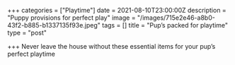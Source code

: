 +++
categories = ["Playtime"]
date = 2021-08-10T23:00:00Z
description = "Puppy provisions for perfect play"
image = "/images/715e2e46-a8b0-43f2-b885-b1337135f93e.jpeg"
tags = []
title = "Pup’s packed for playtime"
type = "post"

+++
Never leave the house without these essential items for your pup’s perfect playtime 